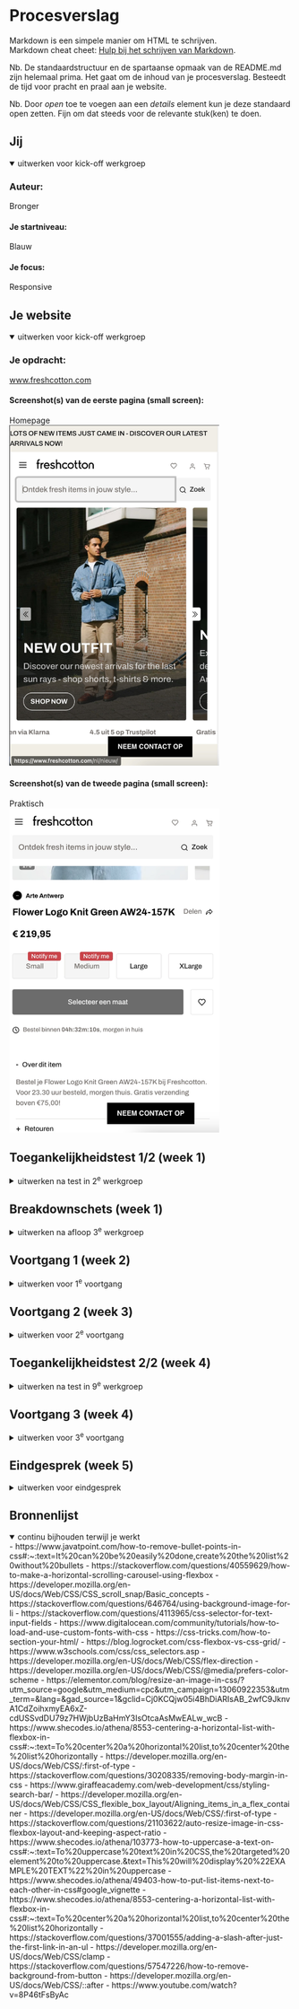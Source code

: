 # Procesverslag
Markdown is een simpele manier om HTML te schrijven.  
Markdown cheat cheet: [Hulp bij het schrijven van Markdown](https://github.com/adam-p/markdown-here/wiki/Markdown-Cheatsheet).

Nb. De standaardstructuur en de spartaanse opmaak van de README.md zijn helemaal prima. Het gaat om de inhoud van je procesverslag. Besteedt de tijd voor pracht en praal aan je website.

Nb. Door *open* toe te voegen aan een *details* element kun je deze standaard open zetten. Fijn om dat steeds voor de relevante stuk(ken) te doen.





## Jij

<details open>
  <summary>uitwerken voor kick-off werkgroep</summary>

  ### Auteur:
  Bronger

  #### Je startniveau:
  Blauw

  #### Je focus:
  Responsive
 
</details>





## Je website

<details open>
  <summary>uitwerken voor kick-off werkgroep</summary>

  ### Je opdracht:
  www.freshcotton.com

  #### Screenshot(s) van de eerste pagina (small screen): 
  Homepage  
  <img src="readme-images/dummy-plaatje1.jpg" width="375px" alt="Homepage">

  #### Screenshot(s) van de tweede pagina (small screen):
  Praktisch  
  <img src="readme-images/dummy-plaatje2.jpg" width="375px" alt="Productpagina">
 
</details>



## Toegankelijkheidstest 1/2 (week 1)

<details>
  <summary>uitwerken na test in 2<sup>e</sup> werkgroep</summary>

  ### Bevindingen
  Lijst met je bevindingen die in de test naar voren kwamen:
    <img src="readme-images/bevindingen.toegankelijkheid.jpg" width="375px" alt="bevindingen toegankelijkheid">

</details>



## Breakdownschets (week 1)

<details>
  <summary>uitwerken na afloop 3<sup>e</sup> werkgroep</summary>

  ### de hele pagina: 
  <img src="readme-images/breakdownschets.jpg" width="375px" alt="breakdown van de hele pagina">

  ### dynamisch deel (bijv menu): 
  <img src="readme-images/dummy-plaatje.jpg" width="375px" alt="breakdown van een dynamisch deel">

  ### wellicht nog een dynamisch deel (bijv filter): 
  <img src="readme-images/dummy-plaatje.jpg" width="375px" alt="breakdown van nog een dynamisch deel">

</details>





## Voortgang 1 (week 2)

<details>
  <summary>uitwerken voor 1<sup>e</sup> voortgang</summary>

  ### Stand van zaken
  Ik ben begonnen met de html en per carousel een voorbeeld gemaakt van hoe een li item eruit zou zien. Hier wilde ik feedback op krijgen.

  ### Verslag van meeting
  hier na afloop snel de uitkomsten van de meeting vastleggen

- Taal bovenin naar nederlands
<!-- - <h2 lang=nl> -->
- Nav hoeft geen lijst
- link is navigeren
- Button is actie
- Heel veel aria’s
- elke sectie beginnen met h2 als deze niet zichtbaar is verstoppen met onderstaande
- a11y voor visually hidden om iets te verstoppen mag class gebruiken in h2: class: “.visually-hidden
- mdn website voor tips

</details>





## Voortgang 2 (week 3)

<details>
  <summary>uitwerken voor 2<sup>e</sup> voortgang</summary>

  ### Stand van zaken
  Ik was inmiddels begonnen met de css maar nog niet heel ver omdat ik veel vastliep. Het leek of elke manier waarop ik hulp zocht (google / studentassistenten) een andere oplossing gaf voor mijn problemen. 


  ### Verslag van meeting
  hier na afloop snel de uitkomsten van de meeting vastleggen

- Spiekbriefje in werkcollege 4 slides
- Kopjes //* zijn handig
- Kan ergens bijzetten wat het is als het ingewikkeld is
- display: block; om element eigen regel te geven
- Positioneren likeknop/tekst etc childs in parent positioneren onder:
- position:absolute;
- right:1em
- bottom:1em
- Position:sticky; voor header/nav
- position:fixed; voor livechat knopje
- Gradient met grid maken


</details>





## Toegankelijkheidstest 2/2 (week 4)

<details>
  <summary>uitwerken na test in 9<sup>e</sup> werkgroep</summary>

  ### Bevindingen
  Lijst met je bevindingen die in de test naar voren kwamen (geef ook aan wat er verbeterd is):

- lang attribuut is er nu wel
- er is een h1 titel voor de pagina
- de headings kloppen
- de list elementen kloppen
- de afbeeldingen hebben een alt attribuut
- a element gebruikt voor links
- controls hebben nog geen focus states
- button gebruikt waar button nodig is
- dark mode supported
- kleurcontrast 13.84 / 7.91
- kleurcontrast goedgekeurd voor elke grootte
</details>





## Voortgang 3 (week 4)

<details>
  <summary>uitwerken voor 3<sup>e</sup> voortgang</summary>

  ### Stand van zaken
  Ik hoopte dat ik het op de een of andere manier zou halen maar het is een heel verduidelijkend voortgangsgesprek geworden. 

  ### Verslag van meeting
      - Veel feedback en uitleg gekregen.
    - voor de carousels grid gebruiken en uittekenen (als je 3 rows hebt zijn er 4 lijnen!!)
    - pseudoelementen gebruiken op knoppen en links
    - div gebruiken op 2e pagina voor responsive om 2 grote elementen naast elkaar te zetten
    - button op li van carousel 2
    - maten voor pagina 2 maken met radiobuttons
    - uitklap tekstjes maken met <details> <summary><p>
    - max content is voor grootte van content zelf (h3 / p) 
    - 1fr is om de overgebleven ruimte te vullen

</details>





## Eindgesprek (week 5)

<details>
  <summary>uitwerken voor eindgesprek</summary>

  ### Je uitkomst - karakteristiek screenshots:


  ### Dit ging goed/Heb ik geleerd: 
  Ik vond het begin van dit vak erg moeilijk omdat mijn laatste keer coderen lang geleden was. Ik ben bij elk college geweest en daar lukte de opdrachten eigenlijk altijd. Thuis zonder studentassistent of hulp in de buurt vond ik het een stuk lastiger. Ik heb veel geleerd over grid en flexbox en hoe je dit kan gebruiken. Ook heb ik mijn css kennis veel uitgebreid met pseudoelementen, animaties en een ontwerp responsive maken. Toen ik eenmaal op dreef was begon ik sommige dingen zelfs leuk te vinden. 

  ### Dit was lastig/Is niet gelukt:
  Ik ben heel blij met het eindresultaat. Het is helaas niet gelukt om de website 100% responsive te maken maar in ruil hiervoor heb ik extra aandacht besteed aan de surface plane. Het is jammer dat de eerste carousel en menu niet helemaal responsive is. Ondanks veel dingen te hebben geprobeerd wilde dit niet lukken. Ik denk dat dit, als ik nu vanaf 0 zou beginnen, wel zou lukken dus daar ben ik heel blij mee. Het enige andere wat niet gelukt is zijn de radio buttons die ik maar niet kon stylen met :checked. 

  Tot slot heb ik veel tijd gestoken in iets onderzoeken wat ik graag wilde toevoegen. Ik wilde onder de header een border die alles wat daarachter stond zou 'inverten'. Ik heb meerdere dingen geprobeerd waaronder mix-blend-mode: difference; wat ik in een random youtube video vond maar het lukte alleen om de volledige header te inverten wat wel heel onleesbaar zou worden. Achteraf had ik een <p> element toe kunnen voegen aan de header en die op een eigen rij kunnen zetten in de flexbox (of misschien grid van maken). Als ik deze een kleur zou geven en 0 padding en margin zou het denk ik lukken. 


  <img src="readme-images/ss.pagina2" width="375px" alt="top">
  <img src="readme-images/ss.carousel3.png" width="375px" alt="top">
  <img src="readme-images/ss.carousel3.png" width="375px" alt="bummer">
</details>





## Bronnenlijst

<details open>
  <summary>continu bijhouden terwijl je werkt</summary>
- https://www.javatpoint.com/how-to-remove-bullet-points-in-css#:~:text=It%20can%20be%20easily%20done,create%20the%20list%20without%20bullets
- https://stackoverflow.com/questions/40559629/how-to-make-a-horizontal-scrolling-carousel-using-flexbox
- https://developer.mozilla.org/en-US/docs/Web/CSS/CSS_scroll_snap/Basic_concepts
- https://stackoverflow.com/questions/646764/using-background-image-for-li
- https://stackoverflow.com/questions/4113965/css-selector-for-text-input-fields
- https://www.digitalocean.com/community/tutorials/how-to-load-and-use-custom-fonts-with-css
- https://css-tricks.com/how-to-section-your-html/
- https://blog.logrocket.com/css-flexbox-vs-css-grid/
- https://www.w3schools.com/css/css_selectors.asp
- https://developer.mozilla.org/en-US/docs/Web/CSS/flex-direction
- https://developer.mozilla.org/en-US/docs/Web/CSS/@media/prefers-color-scheme
- https://elementor.com/blog/resize-an-image-in-css/?utm_source=google&utm_medium=cpc&utm_campaign=13060922353&utm_term=&lang=&gad_source=1&gclid=Cj0KCQjw05i4BhDiARIsAB_2wfC9JknvA1CdZoihxmyEA6xZ-cdUSSvdDU79z7HWjbUzBaHmY3IsOtcaAsMwEALw_wcB
- https://www.shecodes.io/athena/8553-centering-a-horizontal-list-with-flexbox-in-css#:~:text=To%20center%20a%20horizontal%20list,to%20center%20the%20list%20horizontally
- https://developer.mozilla.org/en-US/docs/Web/CSS/:first-of-type
- https://stackoverflow.com/questions/30208335/removing-body-margin-in-css
- https://www.giraffeacademy.com/web-development/css/styling-search-bar/
- https://developer.mozilla.org/en-US/docs/Web/CSS/CSS_flexible_box_layout/Aligning_items_in_a_flex_container
- https://developer.mozilla.org/en-US/docs/Web/CSS/:first-of-type
- https://stackoverflow.com/questions/21103622/auto-resize-image-in-css-flexbox-layout-and-keeping-aspect-ratio
- https://www.shecodes.io/athena/103773-how-to-uppercase-a-text-on-css#:~:text=To%20uppercase%20text%20in%20CSS,the%20targeted%20element%20to%20uppercase.&text=This%20will%20display%20%22EXAMPLE%20TEXT%22%20in%20uppercase
- https://www.shecodes.io/athena/49403-how-to-put-list-items-next-to-each-other-in-css#google_vignette
- https://www.shecodes.io/athena/8553-centering-a-horizontal-list-with-flexbox-in-css#:~:text=To%20center%20a%20horizontal%20list,to%20center%20the%20list%20horizontally
- https://stackoverflow.com/questions/37001555/adding-a-slash-after-just-the-first-link-in-an-ul
- https://developer.mozilla.org/en-US/docs/Web/CSS/clamp 
- https://stackoverflow.com/questions/57547226/how-to-remove-background-from-button
- https://developer.mozilla.org/en-US/docs/Web/CSS/::after
- https://www.youtube.com/watch?v=8P46tFsByAc


</details>